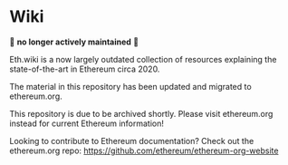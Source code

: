 # Wiki


:no_entry_sign: **no longer actively maintained** :no_entry_sign:

Eth.wiki is a now largely outdated collection of resources explaining the state-of-the-art in Ethereum circa 2020.

The material in this repository has been updated and migrated to ethereum.org.

This repository is due to be archived shortly. Please visit ethereum.org instead for current Ethereum information!

Looking to contribute to Ethereum documentation? Check out the ethereum.org repo: https://github.com/ethereum/ethereum-org-website
